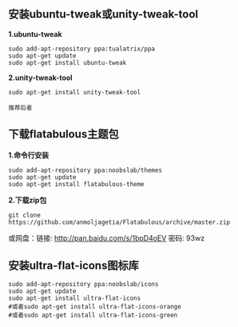 ## 安装ubuntu-tweak或unity-tweak-tool
**1.ubuntu-tweak**
```
sudo add-apt-repository ppa:tualatrix/ppa 
sudo apt-get update 
sudo apt-get install ubuntu-tweak 
```
**2.unity-tweak-tool**
```
sudo apt-get install unity-tweak-tool
```
<!--more-->
`推荐后者`
## 下载flatabulous主题包
**1.命令行安装**
```
sudo add-apt-repository ppa:noobslab/themes  
sudo apt-get update  
sudo apt-get install flatabulous-theme  
```
**2.下载zip包**
```
git clone https://github.com/anmoljagetia/Flatabulous/archive/master.zip
```
或网盘：链接: http://pan.baidu.com/s/1bpD4oEV 密码: 93wz
## 安装ultra-flat-icons图标库
```
sudo add-apt-repository ppa:noobslab/icons
sudo apt-get update
sudo apt-get install ultra-flat-icons
#或者sudo apt-get install ultra-flat-icons-orange
#或者sudo apt-get install ultra-flat-icons-green
```